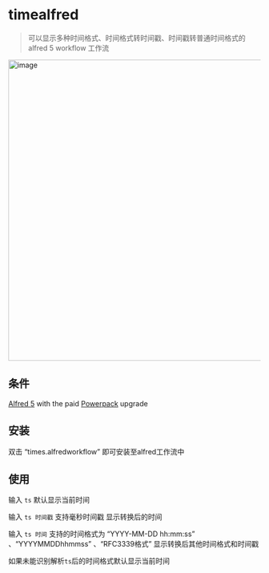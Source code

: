 # timealfred

>可以显示多种时间格式、时间格式转时间戳、时间戳转普通时间格式的 alfred 5 workflow 工作流
<img width="601" alt="image" src="https://user-images.githubusercontent.com/37527190/186317101-c009aaff-2801-41ca-b4b1-7cac7284d285.png">

## 条件
[Alfred 5](https://www.alfredapp.com) with the paid [Powerpack](https://www.alfredapp.com/powerpack/) upgrade

## 安装
双击 “times.alfredworkflow” 即可安装至alfred工作流中

## 使用
输入 `ts` 默认显示当前时间

输入 `ts 时间戳` 支持毫秒时间戳 显示转换后的时间

输入 `ts 时间`  支持的时间格式为 “YYYY-MM-DD hh:mm:ss” 、“YYYYMMDDhhmmss” 、“RFC3339格式” 显示转换后其他时间格式和时间戳

如果未能识别解析`ts`后的时间格式默认显示当前时间



